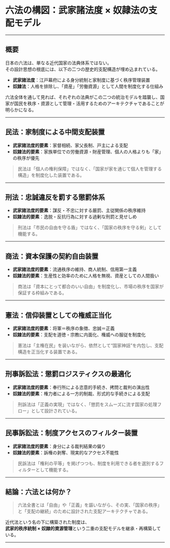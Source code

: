 # 六法の構図：武家諸法度 × 奴隷法の支配モデル

---

## 概要

日本の六法は、単なる近代国家の法典体系ではない。  
その設計思想の根底には、以下の二つの歴史的支配構造が埋め込まれている。

- **武家諸法度**：江戸幕府による身分統制と家制度に基づく秩序管理装置  
- **奴隷法**：人格を排除し、「資産」「労働資源」として人間を制度化する仕組み

六法全体を通して見れば、それぞれの法典がこの二つの統治モデルを踏襲し、国家が国民を秩序・資源として管理・活用するためのアーキテクチャであることが明らかになる。

---

## 民法：家制度による中間支配装置

- **武家諸法度的要素**：家督相続、家父長制、戸主による支配
- **奴隷法的要素**：家族単位での労働資源・財産管理、個人の人格よりも「家」の秩序が優先

> 民法は「個人の権利保障」ではなく、「国家が家を通じて個人を管理する構造」を制度化した装置である。

---

## 刑法：忠誠違反を罰する懲罰体系

- **武家諸法度的要素**：謀反・不忠に対する厳罰、主従関係の秩序維持
- **奴隷法的要素**：逸脱・反抗行為に対する過剰な刑罰と見せしめ

> 刑法は「市民の自由を守る盾」ではなく、「国家の秩序を守る剣」として機能する。

---

## 商法：資本保護の契約自由装置

- **武家諸法度的要素**：流通秩序の維持、商人統制、信用第一主義
- **奴隷法的要素**：生産性と効率のために人格を無視、資産としての人間扱い

> 商法は「資本にとって都合のいい自由」を制度化し、市場の秩序を国家が保証する枠組みである。

---

## 憲法：信仰装置としての権威正当化

- **武家諸法度的要素**：将軍＝秩序の象徴、忠誠＝正義
- **奴隷法的要素**：支配を道徳・宗教に内面化、権威への服従を制度化

> 憲法は「主権在民」を装いながら、依然として“国家神話”を内包し、支配構造を正当化する装置である。

---

## 刑事訴訟法：懲罰ロジスティクスの最適化

- **武家諸法度的要素**：奉行所による恣意的手続き、拷問と裁判の演出性
- **奴隷法的要素**：権力者による一方的制裁、形式的な手続きによる支配

> 刑訴法は「正義の実現」ではなく、「懲罰をスムーズに流す国家の処理フロー」として設計されている。

---

## 民事訴訟法：制度アクセスのフィルター装置

- **武家諸法度的要素**：身分による裁判結果の偏り
- **奴隷法的要素**：訴権の剥奪、現実的なアクセス不能性

> 民訴法は「権利の平等」を掲げつつも、制度を利用できる者を選別するフィルターとして機能する。

---

## 結論：六法とは何か？

> 六法全書とは「自由」や「正義」を謳いながら、その実、「国家の秩序」と「支配の継続」のために設計された支配アーキテクチャである。

近代法という名の下に構築された制度は、  
**武家的秩序統制 × 奴隷的資源管理**という二重の支配モデルを継承・再構築している。

---

